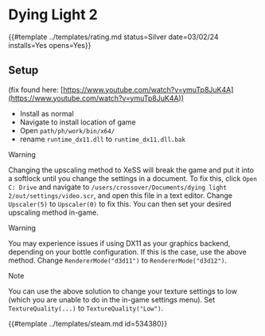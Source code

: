 # Dying Light 2

{{#template ../templates/rating.md status=Silver date=03/02/24 installs=Yes opens=Yes}}

## Setup

(fix found here: [https://www.youtube.com/watch?v=ymuTp8JuK4A](https://www.youtube.com/watch?v=ymuTp8JuK4A))
- Install as normal
- Navigate to install location of game
- Open `path/ph/work/bin/x64/`
- rename `runtime_dx11.dll` to `runtime_dx11.dll.bak`

> [!WARNING]
> Changing the upscaling method to XeSS will break the game and put it into a softlock until you change the settings in a document.
> To fix this, click `Open C: Drive` and navigate to `/users/crossover/Documents/dying light 2/out/settings/video.scr`, and open this file in a text editor.
> Change `Upscaler(5)` to `Upscaler(0)` to fix this. You can then set your desired upscaling method in-game.

> [!WARNING]
> You may experience issues if using DX11 as your graphics backend, depending on your bottle configuration. If this is the case, use the above method.
> Change `RendererMode("d3d11")` to `RendererMode("d3d12")`.

> [!NOTE]
> You can use the above solution to change your texture settings to low (which you are unable to do in the in-game settings menu).
> Set `TextureQuality(...)` to `TextureQuality("Low")`.

{{#template ../templates/steam.md id=534380}}